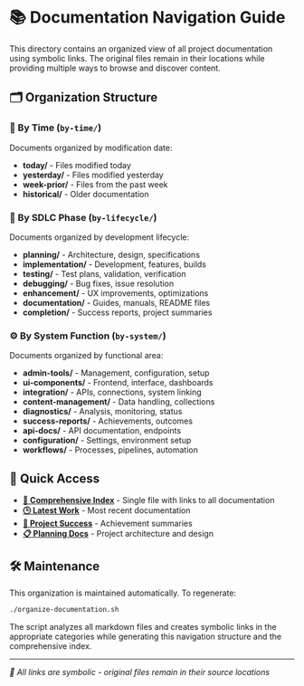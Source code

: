 # 📚 Documentation Navigation Guide

This directory contains an organized view of all project documentation using symbolic links. The original files remain in their locations while providing multiple ways to browse and discover content.

## 🗂️ Organization Structure

### 📅 By Time (`by-time/`)
Documents organized by modification date:
- **today/** - Files modified today
- **yesterday/** - Files modified yesterday  
- **week-prior/** - Files from the past week
- **historical/** - Older documentation

### 🔄 By SDLC Phase (`by-lifecycle/`)
Documents organized by development lifecycle:
- **planning/** - Architecture, design, specifications
- **implementation/** - Development, features, builds
- **testing/** - Test plans, validation, verification
- **debugging/** - Bug fixes, issue resolution
- **enhancement/** - UX improvements, optimizations
- **documentation/** - Guides, manuals, README files
- **completion/** - Success reports, project summaries

### ⚙️ By System Function (`by-system/`)
Documents organized by functional area:
- **admin-tools/** - Management, configuration, setup
- **ui-components/** - Frontend, interface, dashboards
- **integration/** - APIs, connections, system linking
- **content-management/** - Data handling, collections
- **diagnostics/** - Analysis, monitoring, status
- **success-reports/** - Achievements, outcomes
- **api-docs/** - API documentation, endpoints
- **configuration/** - Settings, environment setup
- **workflows/** - Processes, pipelines, automation

## 🔗 Quick Access

- **[📑 Comprehensive Index](index.md)** - Single file with links to all documentation
- **[🕒 Latest Work](by-time/today/)** - Most recent documentation
- **[🎉 Project Success](by-system/success-reports/)** - Achievement summaries
- **[📋 Planning Docs](by-lifecycle/planning/)** - Project architecture and design

## 🛠️ Maintenance

This organization is maintained automatically. To regenerate:

```bash
./organize-documentation.sh
```

The script analyzes all markdown files and creates symbolic links in the appropriate categories while generating this navigation structure and the comprehensive index.

---

*📝 All links are symbolic - original files remain in their source locations*
